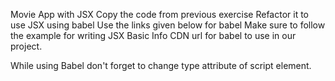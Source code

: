 Movie App with JSX
Copy the code from previous exercise
Refactor it to use JSX using babel
Use the links given below for babel
Make sure to follow the example for writing JSX
Basic Info
CDN url for babel to use in our project.

<script src="https://unpkg.com/@babel/standalone/babel.min.js"></script>
While using Babel don't forget to change type attribute of script element.

<script type="text/babel">
  // JSX code goes here
</script>